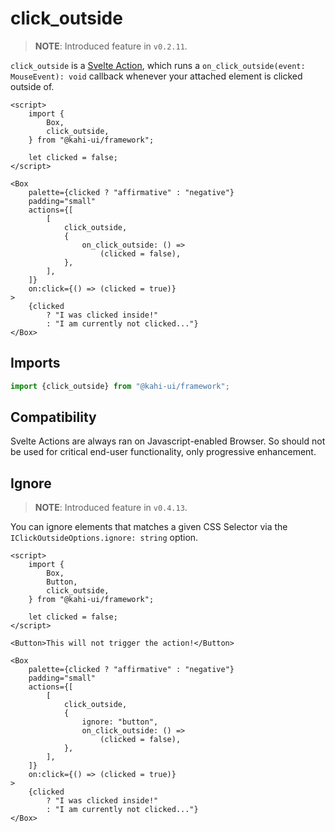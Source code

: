 # click_outside

> **NOTE**: Introduced feature in `v0.2.11`.

`click_outside` is a [Svelte Action](https://svelte.dev/docs#use_action), which runs a `on_click_outside(event: MouseEvent): void` callback whenever your attached element is clicked outside of.

```svelte {title="click_outside Preview" mode="repl"}
<script>
    import {
        Box,
        click_outside,
    } from "@kahi-ui/framework";

    let clicked = false;
</script>

<Box
    palette={clicked ? "affirmative" : "negative"}
    padding="small"
    actions={[
        [
            click_outside,
            {
                on_click_outside: () =>
                    (clicked = false),
            },
        ],
    ]}
    on:click={() => (clicked = true)}
>
    {clicked
        ? "I was clicked inside!"
        : "I am currently not clicked..."}
</Box>
```

## Imports

```javascript {title="click_outside Imports"}
import {click_outside} from "@kahi-ui/framework";
```

## Compatibility

Svelte Actions are always ran on Javascript-enabled Browser. So should not be used for critical end-user functionality, only progressive enhancement.

## Ignore

> **NOTE**: Introduced feature in `v0.4.13`.

You can ignore elements that matches a given CSS Selector via the `IClickOutsideOptions.ignore: string` option.

```svelte {title="click_outside Ignore" mode="repl"}
<script>
    import {
        Box,
        Button,
        click_outside,
    } from "@kahi-ui/framework";

    let clicked = false;
</script>

<Button>This will not trigger the action!</Button>

<Box
    palette={clicked ? "affirmative" : "negative"}
    padding="small"
    actions={[
        [
            click_outside,
            {
                ignore: "button",
                on_click_outside: () =>
                    (clicked = false),
            },
        ],
    ]}
    on:click={() => (clicked = true)}
>
    {clicked
        ? "I was clicked inside!"
        : "I am currently not clicked..."}
</Box>
```
